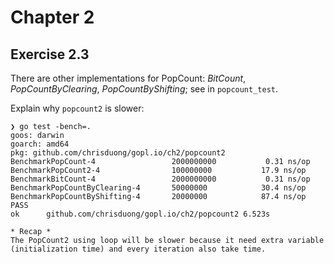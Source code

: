 # Chapter 2

## Exercise 2.3

There are other implementations for PopCount: _BitCount_, _PopCountByClearing_,
_PopCountByShifting_; see in `popcount_test`.

Explain why `popcount2` is slower:

    ❯ go test -bench=.
    goos: darwin
    goarch: amd64
    pkg: github.com/chrisduong/gopl.io/ch2/popcount2
    BenchmarkPopCount-4             	2000000000	         0.31 ns/op
    BenchmarkPopCount2-4            	100000000	        17.9 ns/op
    BenchmarkBitCount-4             	2000000000	         0.31 ns/op
    BenchmarkPopCountByClearing-4   	50000000	        30.4 ns/op
    BenchmarkPopCountByShifting-4   	20000000	        87.4 ns/op
    PASS
    ok  	github.com/chrisduong/gopl.io/ch2/popcount2	6.523s

    * Recap *
    The PopCount2 using loop will be slower because it need extra variable (initialization time) and every iteration also take time.
